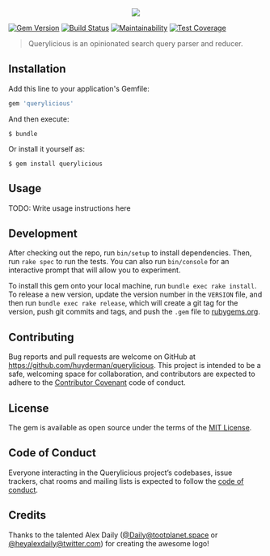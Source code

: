 <div align="center">
    <img srcset="https://res.cloudinary.com/huyderman/image/upload/c_scale,dpr_0.75,f_auto,fl_preserve_transparency,q_auto,w_728/v1522834080/querylicious 0.75x
                 https://res.cloudinary.com/huyderman/image/upload/c_scale,dpr_1,f_auto,fl_preserve_transparency,q_auto,w_728/v1522834080/querylicious 1x
                 https://res.cloudinary.com/huyderman/image/upload/c_scale,dpr_1.3,f_auto,fl_preserve_transparency,q_auto,w_728/v1522834080/querylicious 1.3x
                 https://res.cloudinary.com/huyderman/image/upload/c_scale,dpr_1.5,f_auto,fl_preserve_transparency,q_auto,w_728/v1522834080/querylicious 1.5x
                 https://res.cloudinary.com/huyderman/image/upload/c_scale,dpr_2,f_auto,fl_preserve_transparency,q_auto,w_728/v1522834080/querylicious 2x"
         src="https://res.cloudinary.com/huyderman/image/upload/c_scale,dpr_auto,f_auto,fl_preserve_transparency,q_auto,w_728/v1522834080/querylicious">
</div>

[![Gem Version](https://badge.fury.io/rb/querylicious.svg)](https://badge.fury.io/rb/querylicious)
[![Build Status](https://travis-ci.org/huyderman/querylicious.svg?branch=master)](https://travis-ci.org/huyderman/querylicious)
[![Maintainability](https://api.codeclimate.com/v1/badges/6eeb81253ec37a703d9f/maintainability)](https://codeclimate.com/github/huyderman/querylicious/maintainability)
[![Test Coverage](https://api.codeclimate.com/v1/badges/6eeb81253ec37a703d9f/test_coverage)](https://codeclimate.com/github/huyderman/querylicious/test_coverage)

> Querylicious is an opinionated search query parser and reducer.

## Installation

Add this line to your application's Gemfile:

```ruby
gem 'querylicious'
```

And then execute:

    $ bundle

Or install it yourself as:

    $ gem install querylicious

## Usage

TODO: Write usage instructions here

## Development

After checking out the repo, run `bin/setup` to install dependencies. Then, run `rake spec` to run the tests. You can also run `bin/console` for an interactive prompt that will allow you to experiment.

To install this gem onto your local machine, run `bundle exec rake install`. To release a new version, update the version number in the `VERSION` file, and then run `bundle exec rake release`, which will create a git tag for the version, push git commits and tags, and push the `.gem` file to [rubygems.org](https://rubygems.org).

## Contributing

Bug reports and pull requests are welcome on GitHub at https://github.com/huyderman/querylicious. This project is intended to be a safe, welcoming space for collaboration, and contributors are expected to adhere to the [Contributor Covenant](http://contributor-covenant.org) code of conduct.

## License

The gem is available as open source under the terms of the [MIT License](http://opensource.org/licenses/MIT).

## Code of Conduct

Everyone interacting in the Querylicious project’s codebases, issue trackers, chat rooms and mailing lists is expected to follow the [code of conduct](https://github.com/huyderman/querylicious/blob/master/CODE_OF_CONDUCT.md).

## Credits

Thanks to the talented Alex Daily ([@Daily@tootplanet.space](https://tootplanet.space/@Daily) or [@heyalexdaily@twitter.com](https://twitter.com/heyalexdaily)) for creating the awesome logo!
